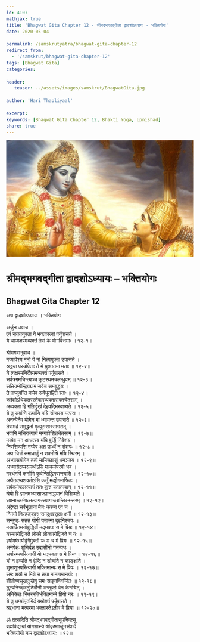 ```yaml
---    
id: 4107    
mathjax: true    
title: 'Bhagwat Gita Chapter 12 - श्रीमद्भगवद्गीता द्वादशोऽध्यायः - भक्तियोगः'    
date: 2020-05-04    

permalink: /samskrutyatra/bhagwat-gita-chapter-12
redirect_from: 
  - '/samskrut/bhagwat-gita-chapter-12'
tags: [Bhagwat Gita]    
categories:    
    
header:    
   teaser: ../assets/images/samskrut/BhagwatGita.jpg    
    
author: 'Hari Thapliyaal'    
    
excerpt:    
keywords: [Bhagwat Gita Chapter 12, Bhakti Yoga, Upnishad]       
share: true    
---    
```

    
![](../assets/images/samskrut/BhagwatGita.jpg)    
    
# श्रीमद्भगवद्गीता द्वादशोऽध्यायः – भक्तियोगः    
## Bhagwat Gita Chapter 12    
    
अथ द्वादशोऽध्यायः ।    भक्तियोगः    
    
अर्जुन उवाच ।    
एवं सततयुक्ता ये भक्तास्त्वां पर्युपासते ।    
ये चाप्यक्षरमव्यक्तं तेषां के योगवित्तमाः ॥ १२-१॥    
    
श्रीभगवानुवाच ।    
मय्यावेश्य मनो ये मां नित्ययुक्ता उपासते ।    
श्रद्धया परयोपेताः ते मे युक्ततमा मताः ॥ १२-२॥    
ये त्वक्षरमनिर्देश्यमव्यक्तं पर्युपासते ।    
सर्वत्रगमचिन्त्यञ्च कूटस्थमचलन्ध्रुवम् ॥ १२-३॥    
सन्नियम्येन्द्रियग्रामं सर्वत्र समबुद्धयः ।    
ते प्राप्नुवन्ति मामेव सर्वभूतहिते रताः ॥ १२-४॥    
क्लेशोऽधिकतरस्तेषामव्यक्तासक्तचेतसाम् ।    
अव्यक्ता हि गतिर्दुःखं देहवद्भिरवाप्यते ॥ १२-५॥    
ये तु सर्वाणि कर्माणि मयि संन्यस्य मत्पराः ।    
अनन्येनैव योगेन मां ध्यायन्त उपासते ॥ १२-६॥    
तेषामहं समुद्धर्ता मृत्युसंसारसागरात् ।    
भवामि नचिरात्पार्थ मय्यावेशितचेतसाम् ॥ १२-७॥    
मय्येव मन आधत्स्व मयि बुद्धिं निवेशय ।    
निवसिष्यसि मय्येव अत ऊर्ध्वं न संशयः ॥ १२-८॥    
अथ चित्तं समाधातुं न शक्नोषि मयि स्थिरम् ।    
अभ्यासयोगेन ततो मामिच्छाप्तुं धनञ्जय ॥ १२-९॥    
अभ्यासेऽप्यसमर्थोऽसि मत्कर्मपरमो भव ।    
मदर्थमपि कर्माणि कुर्वन्सिद्धिमवाप्स्यसि ॥ १२-१०॥    
अथैतदप्यशक्तोऽसि कर्तुं मद्योगमाश्रितः ।    
सर्वकर्मफलत्यागं ततः कुरु यतात्मवान् ॥ १२-११॥    
श्रेयो हि ज्ञानमभ्यासाज्ज्ञानाद्ध्यानं विशिष्यते ।    
ध्यानात्कर्मफलत्यागस्त्यागाच्छान्तिरनन्तरम् ॥ १२-१२॥    
अद्वेष्टा सर्वभूतानां मैत्रः करुण एव च ।    
निर्ममो निरहङ्कारः समदुःखसुखः क्षमी ॥ १२-१३॥    
सन्तुष्टः सततं योगी यतात्मा दृढनिश्चयः ।    
मय्यर्पितमनोबुद्धिर्यो मद्भक्तः स मे प्रियः ॥ १२-१४॥    
यस्मान्नोद्विजते लोको लोकान्नोद्विजते च यः ।    
हर्षामर्षभयोद्वेगैर्मुक्तो यः स च मे प्रियः ॥ १२-१५॥    
अनपेक्षः शुचिर्दक्ष उदासीनो गतव्यथः ।    
सर्वारम्भपरित्यागी यो मद्भक्तः स मे प्रियः ॥ १२-१६॥    
यो न हृष्यति न द्वेष्टि न शोचति न काङ्क्षति ।    
शुभाशुभपरित्यागी भक्तिमान्यः स मे प्रियः ॥ १२-१७॥    
समः शत्रौ च मित्रे च तथा मानापमानयोः ।    
शीतोष्णसुखदुःखेषु समः सङ्गविवर्जितः ॥ १२-१८॥    
तुल्यनिन्दास्तुतिर्मौनी सन्तुष्टो येन केनचित् ।    
अनिकेतः स्थिरमतिर्भक्तिमान्मे प्रियो नरः ॥ १२-१९॥    
ये तु धर्म्यामृतमिदं यथोक्तं पर्युपासते ।    
श्रद्दधाना मत्परमा भक्तास्तेऽतीव मे प्रियाः ॥ १२-२०॥    
    
ॐ तत्सदिति श्रीमद्भगवद्गीतासूपनिषत्सु    
ब्रह्मविद्यायां योगशास्त्रे श्रीकृष्णार्जुनसंवादे    
भक्तियोगो नाम द्वादशोऽध्यायः ॥ १२॥    
    
